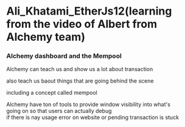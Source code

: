 # Ali_Khatami_EtherJs12(learning from the video of Albert from Alchemy team)


### Alchemy dashboard and the Mempool 

Alchemy can teach us and show us a lot about transaction <br>

also teach us baout things that are going behind the scene <br>

including a concept called mempool <br>

Alchemy have ton of tools to provide window visibility into what's <br>
going on so that users can actually debug <br>
if there is nay usage error on website or pending transaction is stuck<br>



